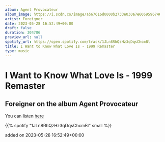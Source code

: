 ```yaml
---
album: Agent Provocateur
album_image: https://i.scdn.co/image/ab67616d0000b2733e030a7e606959674643d274
artist: Foreigner
date: 2023-05-28 16:52:49+00:00
draft: false
duration: 304786
preview_url: null
spotify_url: https://open.spotify.com/track/1JLn8RhQzHz3qDqsChcmBl
title: I Want to Know What Love Is - 1999 Remaster
type: music
---
```



# I Want to Know What Love Is - 1999 Remaster

## Foreigner on the album Agent Provocateur

You can listen [here](https://open.spotify.com/track/1JLn8RhQzHz3qDqsChcmBl)

{{% spotify "1JLn8RhQzHz3qDqsChcmBl" small %}}

added on 2023-05-28 16:52:49+00:00
